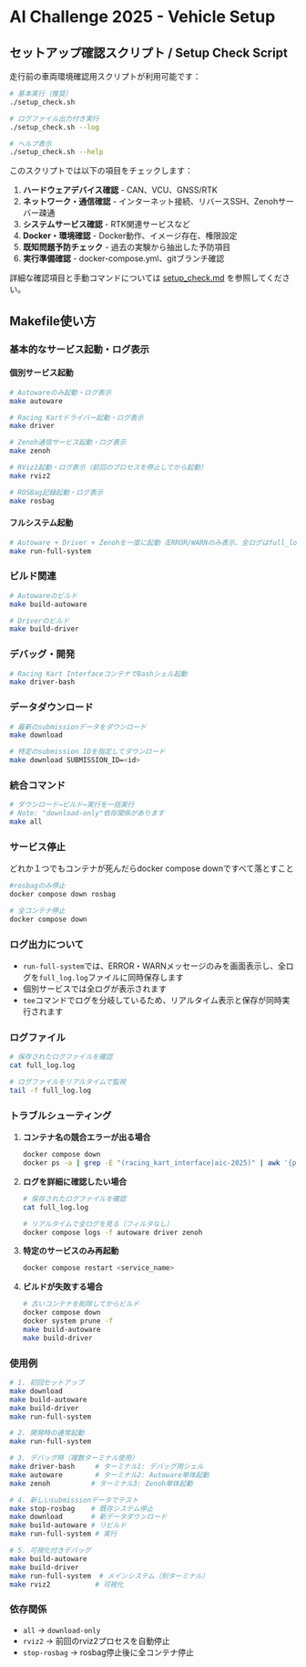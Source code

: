 # AI Challenge 2025 - Vehicle Setup

## セットアップ確認スクリプト / Setup Check Script

走行前の車両環境確認用スクリプトが利用可能です：

```bash
# 基本実行（推奨）
./setup_check.sh

# ログファイル出力付き実行
./setup_check.sh --log

# ヘルプ表示
./setup_check.sh --help
```

このスクリプトでは以下の項目をチェックします：
1. **ハードウェアデバイス確認** - CAN、VCU、GNSS/RTK
2. **ネットワーク・通信確認** - インターネット接続、リバースSSH、Zenohサーバー疎通
3. **システムサービス確認** - RTK関連サービスなど
4. **Docker・環境確認** - Docker動作、イメージ存在、権限設定
5. **既知問題予防チェック** - 過去の実験から抽出した予防項目
6. **実行準備確認** - docker-compose.yml、gitブランチ確認

詳細な確認項目と手動コマンドについては [setup_check.md](./setup_check.md) を参照してください。

## Makefile使い方

### 基本的なサービス起動・ログ表示

#### 個別サービス起動
```bash
# Autowareのみ起動・ログ表示
make autoware

# Racing Kartドライバー起動・ログ表示
make driver

# Zenoh通信サービス起動・ログ表示
make zenoh

# RViz2起動・ログ表示（前回のプロセスを停止してから起動）
make rviz2

# ROSBag記録起動・ログ表示
make rosbag
```

#### フルシステム起動
```bash
# Autoware + Driver + Zenohを一度に起動（ERROR/WARNのみ表示、全ログはfull_log.logに保存）
make run-full-system
```

### ビルド関連

```bash
# Autowareのビルド
make build-autoware

# Driverのビルド
make build-driver
```

### デバッグ・開発

```bash
# Racing Kart InterfaceコンテナでBashシェル起動
make driver-bash
```

### データダウンロード

```bash
# 最新のsubmissionデータをダウンロード
make download

# 特定のsubmission IDを指定してダウンロード
make download SUBMISSION_ID=<id>
```

### 統合コマンド

```bash
# ダウンロード→ビルド→実行を一括実行
# Note: "download-only"依存関係があります
make all
```

### サービス停止
どれか１つでもコンテナが死んだらdocker compose downですべて落とすこと
```bash
#rosbagのみ停止
docker compose down rosbag

# 全コンテナ停止
docker compose down
```

### ログ出力について

- `run-full-system`では、ERROR・WARNメッセージのみを画面表示し、全ログを`full_log.log`ファイルに同時保存します
- 個別サービスでは全ログが表示されます
- `tee`コマンドでログを分岐しているため、リアルタイム表示と保存が同時実行されます

### ログファイル

```bash
# 保存されたログファイルを確認
cat full_log.log

# ログファイルをリアルタイムで監視
tail -f full_log.log
```

### トラブルシューティング

1. **コンテナ名の競合エラーが出る場合**
   ```bash
   docker compose down
   docker ps -a | grep -E "(racing_kart_interface|aic-2025)" | awk '{print $1}' | xargs docker rm -f
   ```

2. **ログを詳細に確認したい場合**
   ```bash
   # 保存されたログファイルを確認
   cat full_log.log
   
   # リアルタイムで全ログを見る（フィルタなし）
   docker compose logs -f autoware driver zenoh
   ```

3. **特定のサービスのみ再起動**
   ```bash
   docker compose restart <service_name>
   ```

4. **ビルドが失敗する場合**
   ```bash
   # 古いコンテナを削除してからビルド
   docker compose down
   docker system prune -f
   make build-autoware
   make build-driver
   ```

### 使用例

```bash
# 1. 初回セットアップ
make download
make build-autoware
make build-driver
make run-full-system

# 2. 開発時の通常起動
make run-full-system

# 3. デバッグ時（複数ターミナル使用）
make driver-bash     # ターミナル1: デバッグ用シェル
make autoware        # ターミナル2: Autoware単体起動
make zenoh          # ターミナル3: Zenoh単体起動

# 4. 新しいsubmissionデータでテスト
make stop-rosbag    # 既存システム停止
make download       # 新データダウンロード
make build-autoware # リビルド
make run-full-system # 実行

# 5. 可視化付きデバッグ
make build-autoware
make build-driver
make run-full-system  # メインシステム（別ターミナル）
make rviz2           # 可視化
```

### 依存関係

- `all` → `download-only`
- `rviz2` → 前回のrviz2プロセスを自動停止
- `stop-rosbag` → rosbag停止後に全コンテナ停止
